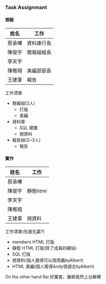 ### Task Assignmant

#### 預報
|姓名|工作|
|----|----|
|蔡承曄|資料庫行長|
|陳俊宇|簡報組組長|
|李天宇||
|陳稚翔|美編部部長|
|王建葦|報告|

工作清單
- 簡報組(2人)
  - 打版
  - 美編
- 資料庫
  - SQL 建置
  - 撈資料
- 報告組(2~3人)
  - 報告

#### 實作
|姓名|工作|
|----|----|
|蔡承曄||
|陳俊宇|靜態html|
|李天宇||
|陳稚翔||
|王建葦|撈資料|

工作清單(先搶先贏?)
- members HTML 打版
- 靜態 HTML 打版(除了成員的網站)
- SQL 打版
- 撈資料(個人覺得可以用爬蟲byAlbert)
- HTML 美編(個人覺得Andy很適合byAlbert)

On the other hand Rai 好厲害，雞柳竟然上台解釋
